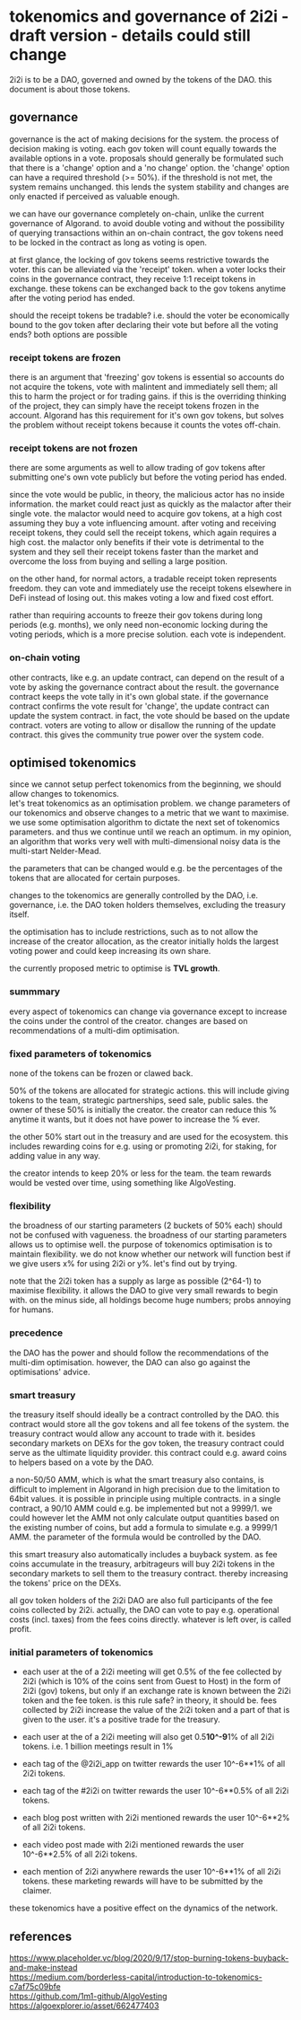 # tokenomics and governance of 2i2i - draft version - details could still change

2i2i is to be a DAO, governed and owned by the tokens of the DAO. this document is about those tokens.

## governance

governance is the act of making decisions for the system. the process of decision making is voting. each gov token will count equally towards the available options in a vote. proposals should generally be formulated such that there is a 'change' option and a 'no change' option. the 'change' option can have a required threshold (>= 50%). if the threshold is not met, the system remains unchanged. this lends the system stability and changes are only enacted if perceived as valuable enough.

we can have our governance completely on-chain, unlike the current governance of Algorand. to avoid double voting and without the possibility of querying transactions within an on-chain contract, the gov tokens need to be locked in the contract as long as voting is open.

at first glance, the locking of gov tokens seems restrictive towards the voter. this can be alleviated via the 'receipt' token.
when a voter locks their coins in the governance contract, they receive 1:1 receipt tokens in exchange. these tokens can be exchanged back to the gov tokens anytime after the voting period has ended.

should the receipt tokens be tradable? i.e. should the voter be economically bound to the gov token after declaring their vote but before all the voting ends?
both options are possible

### receipt tokens are frozen

there is an argument that 'freezing' gov tokens is essential so accounts do not acquire the tokens, vote with malintent and immediately sell them; all this to harm the project or for trading gains.
if this is the overriding thinking of the project, they can simply have the receipt tokens frozen in the account.
Algorand has this requirement for it's own gov tokens, but solves the problem without receipt tokens because it counts the votes off-chain.

### receipt tokens are not frozen

there are some arguments as well to allow trading of gov tokens after submitting one's own vote publicly but before the voting period has ended.

since the vote would be public, in theory, the malicious actor has no inside information. the market could react just as quickly as the malactor after their single vote. the malactor would need to acquire gov tokens, at a high cost assuming they buy a vote influencing amount. after voting and receiving receipt tokens, they could sell the receipt tokens, which again requires a high cost. the malactor only benefits if their vote is detrimental to the system and they sell their receipt tokens faster than the market and overcome the loss from buying and selling a large position.

on the other hand, for normal actors, a tradable receipt token represents freedom. they can vote and immediately use the receipt tokens elsewhere in DeFi instead of losing out. this makes voting a low and fixed cost effort.

rather than requiring accounts to freeze their gov tokens during long periods (e.g. months), we only need non-economic locking during the voting periods, which is a more precise solution. each vote is independent.

### on-chain voting

other contracts, like e.g. an update contract, can depend on the result of a vote by asking the governance contract about the result.
the governance contract keeps the vote tally in it's own global state.
if the governance contract confirms the vote result for 'change', the update contract can update the system contract. in fact, the vote should be based on the update contract. voters are voting to allow or disallow the running of the update contract. this gives the community true power over the system code.


## optimised tokenomics

since we cannot setup perfect tokenomics from the beginning, we should allow changes to tokenomics.  
let's treat tokenomics as an optimisation problem. we change parameters of our tokenomics and observe changes to a metric that we want to maximise.
we use some optimisation algorithm to dictate the next set of tokenomics parameters. and thus we continue until we reach an optimum.
in my opinion, an algorithm that works very well with multi-dimensional noisy data is the multi-start Nelder-Mead.

the parameters that can be changed would e.g. be the percentages of the tokens that are allocated for certain purposes.

changes to the tokenomics are generally controlled by the DAO, i.e. governance, i.e. the DAO token holders themselves, excluding the treasury itself.

the optimisation has to include restrictions, such as to not allow the increase of the creator allocation, as the creator initially holds the largest voting power and could keep increasing its own share.

the currently proposed metric to optimise is **TVL growth**.

### summmary

every aspect of tokenomics can change via governance except to increase the coins under the control of the creator.
changes are based on recommendations of a multi-dim optimisation.

### fixed parameters of tokenomics

none of the tokens can be frozen or clawed back.

50% of the tokens are allocated for strategic actions. this will include giving tokens to the team, strategic partnerships, seed sale, public sales.
the owner of these 50% is initially the creator. the creator can reduce this % anytime it wants, but it does not have power to increase the % ever.

the other 50% start out in the treasury and are used for the ecosystem. this includes rewarding coins for e.g. using or promoting 2i2i, for staking, for adding value in any way.

the creator intends to keep 20% or less for the team. the team rewards would be vested over time, using something like AlgoVesting.

### flexibility

the broadness of our starting parameters (2 buckets of 50% each) should not be confused with vagueness. the broadness of our starting parameters allows us to optimise well.
the purpose of tokenomics optimisation is to maintain flexibility. we do not know whether our network will function best if we give users x% for using 2i2i or y%. let's find out by trying.

note that the 2i2i token has a supply as large as possible (2^64-1) to maximise flexibility. it allows the DAO to give very small rewards to begin with.
on the minus side, all holdings become huge numbers; probs annoying for humans.

### precedence

the DAO has the power and should follow the recommendations of the multi-dim optimisation. however, the DAO can also go against the optimisations' advice.

### smart treasury

the treasury itself should ideally be a contract controlled by the DAO. this contract would store all the gov tokens and all fee tokens of the system. the treasury contract would allow any account to trade with it. besides secondary markets on DEXs for the gov token, the treasury contract could serve as the ultimate liquidity provider. this contract could e.g. award coins to helpers based on a vote by the DAO.

a non-50/50 AMM, which is what the smart treasury also contains, is difficult to implement in Algorand in high precision due to the limitation to 64bit values. it is possible in principle using multiple contracts. in a single contract, a 90/10 AMM could e.g. be implemented but not a 9999/1.
we could however let the AMM not only calculate output quantities based on the existing number of coins, but add a formula to simulate e.g. a 9999/1 AMM.
the parameter of the formula would be controlled by the DAO.

this smart treasury also automatically includes a buyback system. as fee coins accumulate in the treasury, arbitrageurs will buy 2i2i tokens in the secondary markets to sell them to the treasury contract. thereby increasing the tokens' price on the DEXs.

all gov token holders of the 2i2i DAO are also full participants of the fee coins collected by 2i2i. actually, the DAO can vote to pay e.g. operational costs (incl. taxes) from the fees coins directly. whatever is left over, is called profit.

### initial parameters of tokenomics

- each user at the of a 2i2i meeting will get 0.5% of the fee collected by 2i2i (which is 10% of the coins sent from Guest to Host) in the form of 2i2i (gov) tokens, but only if an exchange rate is known between the 2i2i token and the fee token.
is this rule safe? in theory, it should be. fees collected by 2i2i increase the value of the 2i2i token and a part of that is given to the user. it's a positive trade for the treasury.

- each user at the of a 2i2i meeting will also get 0.5**10^-9**1% of all 2i2i tokens. i.e. 1 billion meetings result in 1% 

- each tag of the @2i2i_app on twitter rewards the user 10^-6**1% of all 2i2i tokens.
- each tag of the #2i2i on twitter rewards the user 10^-6**0.5% of all 2i2i tokens.
- each blog post written with 2i2i mentioned rewards the user 10^-6**2% of all 2i2i tokens.
- each video post made with 2i2i mentioned rewards the user 10^-6**2.5% of all 2i2i tokens.
- each mention of 2i2i anywhere rewards the user 10^-6**1% of all 2i2i tokens.
these marketing rewards will have to be submitted by the claimer.

these tokenomics have a positive effect on the dynamics of the network.


## references
https://www.placeholder.vc/blog/2020/9/17/stop-burning-tokens-buyback-and-make-instead  
https://medium.com/borderless-capital/introduction-to-tokenomics-c7af75c09bfe  
https://github.com/1m1-github/AlgoVesting  
https://algoexplorer.io/asset/662477403  
